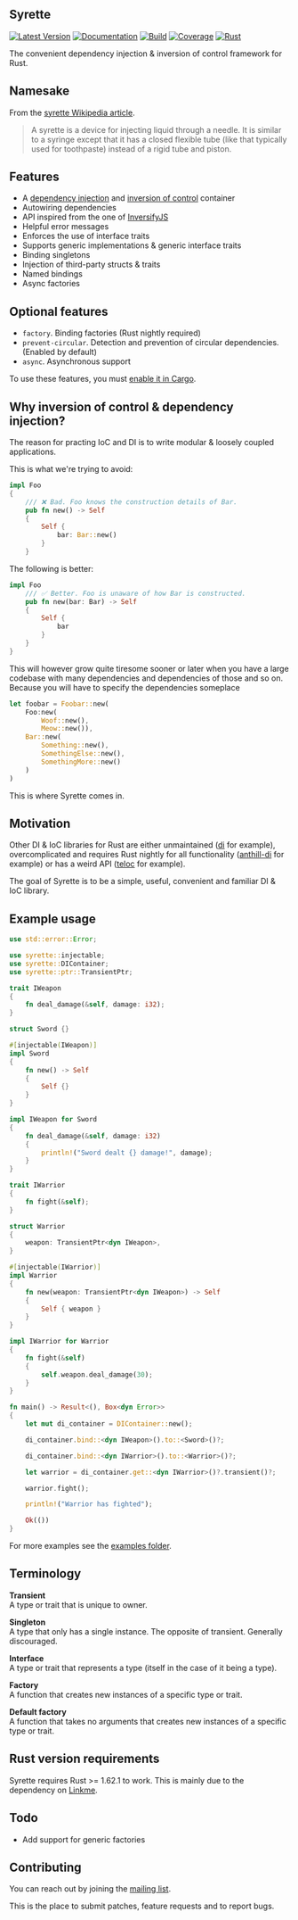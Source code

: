 ## Syrette
[![Latest Version](https://img.shields.io/crates/v/syrette)](https://crates.io/crates/syrette)
[![Documentation](https://img.shields.io/badge/docs.rs-syrette-blueviolet)](https://docs.rs/syrette)
[![Build](https://img.shields.io/circleci/build/github/HampusMat/Syrette/master)](https://app.circleci.com/pipelines/github/HampusMat/Syrette)
[![Coverage](https://img.shields.io/codecov/c/github/HampusMat/Syrette)](https://app.codecov.io/gh/HampusMat/Syrette)
[![Rust](https://img.shields.io/badge/rust-1.62.1%2B-informational)](#rust-version-requirements)

The convenient dependency injection & inversion of control framework for Rust.

## Namesake
From the [syrette Wikipedia article](https://en.wikipedia.org/wiki/Syrette).
> A syrette is a device for injecting liquid through a needle.
> It is similar to a syringe except that it has a closed flexible
> tube (like that typically used for toothpaste) instead of a rigid tube and piston.

## Features
- A [dependency injection](https://en.wikipedia.org/wiki/Dependency_injection) and [inversion of control](https://en.wikipedia.org/wiki/Inversion_of_control) container
- Autowiring dependencies
- API inspired from the one of [InversifyJS](https://github.com/inversify/InversifyJS)
- Helpful error messages
- Enforces the use of interface traits
- Supports generic implementations & generic interface traits
- Binding singletons
- Injection of third-party structs & traits
- Named bindings
- Async factories

## Optional features
- `factory`. Binding factories (Rust nightly required)
- `prevent-circular`. Detection and prevention of circular dependencies. (Enabled by default)
- `async`. Asynchronous support

To use these features, you must [enable it in Cargo](https://doc.rust-lang.org/cargo/reference/features.html#dependency-features).

## Why inversion of control & dependency injection?
The reason for practing IoC and DI is to write modular & loosely coupled applications.

This is what we're trying to avoid:
```rust
impl Foo
{
    /// ❌ Bad. Foo knows the construction details of Bar.
    pub fn new() -> Self
    {
        Self {
            bar: Bar::new()
        }
    }
```

The following is better:
```rust
impl Foo
    /// ✅ Better. Foo is unaware of how Bar is constructed.
    pub fn new(bar: Bar) -> Self
    {
        Self {
            bar
        }
    }
}
```

This will however grow quite tiresome sooner or later when you have a large codebase
with many dependencies and dependencies of those and so on. Because you will have to
specify the dependencies someplace

```rust
let foobar = Foobar::new(
    Foo:new(
        Woof::new(),
        Meow::new()),
    Bar::new(
        Something::new(),
        SomethingElse::new(),
        SomethingMore::new()
    )
)
```

This is where Syrette comes in.

## Motivation
Other DI & IoC libraries for Rust are either unmaintained ([di](https://crates.io/crates/di) for example),
overcomplicated and requires Rust nightly for all functionality ([anthill-di](https://crates.io/crates/anthill-di) for example)
or has a weird API ([teloc](https://crates.io/crates/teloc) for example).

The goal of Syrette is to be a simple, useful, convenient and familiar DI & IoC library.

## Example usage
```rust
use std::error::Error;

use syrette::injectable;
use syrette::DIContainer;
use syrette::ptr::TransientPtr;

trait IWeapon
{
	fn deal_damage(&self, damage: i32);
}

struct Sword {}

#[injectable(IWeapon)]
impl Sword
{
	fn new() -> Self
	{
		Self {}
	}
}

impl IWeapon for Sword
{
	fn deal_damage(&self, damage: i32)
	{
		println!("Sword dealt {} damage!", damage);
	}
}

trait IWarrior
{
	fn fight(&self);
}

struct Warrior
{
	weapon: TransientPtr<dyn IWeapon>,
}

#[injectable(IWarrior)]
impl Warrior
{
	fn new(weapon: TransientPtr<dyn IWeapon>) -> Self
	{
		Self { weapon }
	}
}

impl IWarrior for Warrior
{
	fn fight(&self)
	{
		self.weapon.deal_damage(30);
	}
}

fn main() -> Result<(), Box<dyn Error>>
{
	let mut di_container = DIContainer::new();

	di_container.bind::<dyn IWeapon>().to::<Sword>()?;

	di_container.bind::<dyn IWarrior>().to::<Warrior>()?;

	let warrior = di_container.get::<dyn IWarrior>()?.transient()?;

	warrior.fight();

	println!("Warrior has fighted");

	Ok(())
}
```

For more examples see the [examples folder](https://git.hampusmat.com/syrette/tree/examples).

## Terminology
**Transient**<br>
A type or trait that is unique to owner.

**Singleton**<br>
A type that only has a single instance. The opposite of transient. Generally discouraged.

**Interface**<br>
A type or trait that represents a type (itself in the case of it being a type).

**Factory**<br>
A function that creates new instances of a specific type or trait.

**Default factory**<br>
A function that takes no arguments that creates new instances of a specific type or trait.

## Rust version requirements
Syrette requires Rust >= 1.62.1 to work. This is mainly due to the dependency on [Linkme](https://crates.io/crates/linkme).

## Todo
- Add support for generic factories

## Contributing
You can reach out by joining the [mailing list](https://lists.hampusmat.com/postorius/lists/syrette.lists.hampusmat.com/).

This is the place to submit patches, feature requests and to report bugs.

